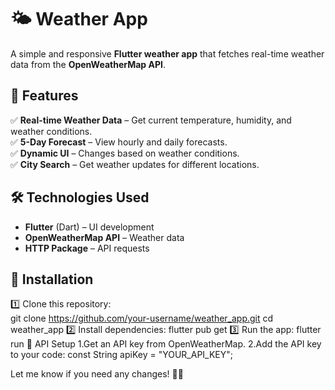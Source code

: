 # 🌤️ Weather App  

A simple and responsive **Flutter weather app** that fetches real-time weather data from the **OpenWeatherMap API**.  

## 🚀 Features  
✅ **Real-time Weather Data** – Get current temperature, humidity, and weather conditions.  
✅ **5-Day Forecast** – View hourly and daily forecasts.  
✅ **Dynamic UI** – Changes based on weather conditions.  
✅ **City Search** – Get weather updates for different locations.  

## 🛠️ Technologies Used  
- **Flutter** (Dart) – UI development  
- **OpenWeatherMap API** – Weather data  
- **HTTP Package** – API requests  

## 📲 Installation  
1️⃣ Clone this repository:  
   git clone https://github.com/your-username/weather_app.git
   cd weather_app
2️⃣ Install dependencies:
flutter pub get
3️⃣ Run the app:
flutter run
🔑 API Setup
1.Get an API key from OpenWeatherMap.
2.Add the API key to your code:
   const String apiKey = "YOUR_API_KEY";

Let me know if you need any changes! 🚀😊


